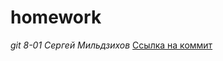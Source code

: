 # homework
*git 8-01 Сергей Мильдзихов*
[Ссылка на коммит](https://github.com/Mildzikhov/homework/commit/8cd67fad939d0e648a92f61bf0f52a4bb6d21d4d)
